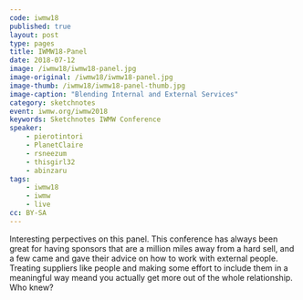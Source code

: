```yaml
---
code: iwmw18
published: true
layout: post
type: pages
title: IWMW18-Panel
date: 2018-07-12
image: /iwmw18/iwmw18-panel.jpg
image-original: /iwmw18/iwmw18-panel.jpg
image-thumb: /iwmw18/iwmw18-panel-thumb.jpg
image-caption: "Blending Internal and External Services"
category: sketchnotes
event: iwmw.org/iwmw2018
keywords: Sketchnotes IWMW Conference
speaker:
    - pierotintori
    - PlanetClaire
    - rsneezum
    - thisgirl32
    - abinzaru
tags:
    - iwmw18
    - iwmw
    - live
cc: BY-SA
---
```

Interesting perpectives on this panel. This conference has always been great for having sponsors that are a million miles away from a hard sell, and a few came and gave their advice on how to work with external people. Treating suppliers like people and making some effort to include them in a meaningful way meand you actually get more out of the whole relationship. Who knew?
